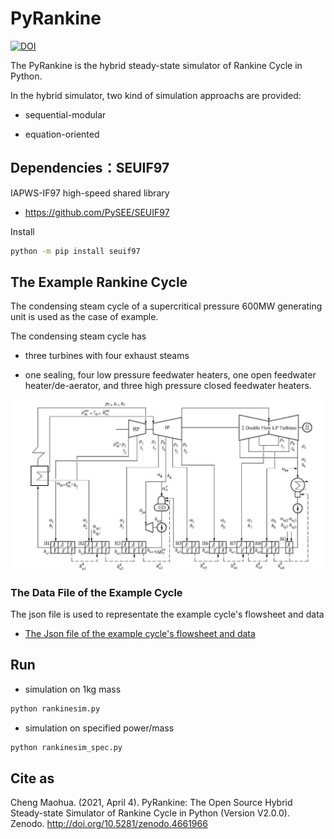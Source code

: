 # PyRankine

[![DOI](https://zenodo.org/badge/85393590.svg)](https://zenodo.org/badge/latestdoi/85393590)

The PyRankine is the hybrid steady-state simulator of Rankine Cycle in Python.

In the hybrid simulator, two kind of simulation approachs are provided:

* sequential-modular

* equation-oriented

## Dependencies：SEUIF97

IAPWS-IF97 high-speed shared library

* https://github.com/PySEE/SEUIF97

Install

```bash
python -m pip install seuif97
```

## The Example Rankine Cycle

The condensing steam cycle of a supercritical pressure 600MW generating unit is used as the case of example.

The condensing steam cycle has

* three turbines with four exhaust steams

* one sealing, four low pressure feedwater heaters, one open feedwater heater/de-aerator, and three high pressure closed feedwater heaters.

![N600](./img/N600.jpg)

### The Data File of the Example Cycle

The json file is used to representate the example cycle's flowsheet and data

* [The Json file of the example cycle's flowsheet and data](./SimRankine/jsonmodel/N600.json)

## Run

* simulation on 1kg mass
 
```bash
python rankinesim.py
```

* simulation on specified power/mass

```bash
python rankinesim_spec.py
```

## Cite as

Cheng Maohua. (2021, April 4). PyRankine: The Open Source Hybrid Steady-state Simulator of Rankine Cycle in Python (Version V2.0.0). Zenodo. http://doi.org/10.5281/zenodo.4661966

